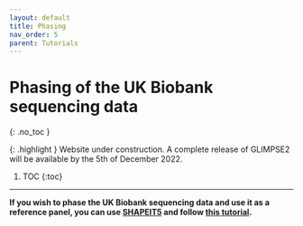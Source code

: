 ```yaml
---
layout: default
title: Phasing
nav_order: 5
parent: Tutorials
---
```

# Phasing of the UK Biobank sequencing data
{: .no_toc }

{: .highlight }
Website under construction. A complete release of GLIMPSE2 will be available by the 5th of December 2022.


1. TOC
{:toc}

---


**If you wish to phase the UK Biobank sequencing data and use it as a reference panel, you can use [SHAPEIT5](https://odelaneau.github.io/shapeit5/) and follow [this tutorial](https://odelaneau.github.io/shapeit5/docs/tutorials/ukb_wgs/).**
